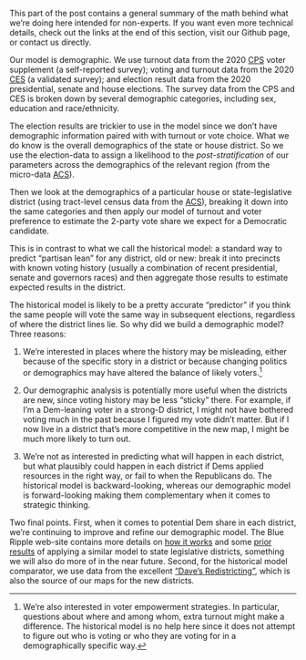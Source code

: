 This part of the post contains a general summary of the math behind what we’re
doing here intended for non-experts. If you want even more technical details,
check out the links at the end of this section,
visit our Github page, or contact us directly.

Our model is demographic.
We use turnout data from the 2020 [CPS][CPS] voter supplement
(a self-reported survey);
voting and turnout data from the 2020 [CES][CES] (a validated survey);
and election result data from the 2020 presidential,
senate and house elections. The survey data from the CPS and CES is
broken down by several demographic categories, including
sex, education and race/ethnicity.

The election results are trickier to use in the model
since we don’t have demographic information paired with
with turnout or vote choice. What we do know is the overall
demographics of the state or house district.
So we use the election-data to assign a likelihood to
the *post-stratification* of our parameters across the demographics
of the relevant region (from the micro-data [ACS][ACS]).

Then we look at the demographics of a particular house or
state-legislative district
(using tract-level census data from the [ACS][ACS]), breaking it down into
the same categories and then apply our model of turnout and voter preference
to estimate the 2-party vote share we expect for a Democratic candidate.

This is in contrast to what we call the historical model: a
standard way to predict “partisan lean” for any district,
old or new: break it into precincts with known voting history
(usually a combination of recent presidential, senate and governors races)
and then aggregate those results to estimate expected results in the district.

The historical model is likely to be a pretty accurate “predictor” if you think
the same people will vote the same way in subsequent elections,
regardless of where the district lines lie. So why did we build a
demographic model? Three reasons:

1.	We’re interested in places where the history may be misleading,
either because of the specific story in a district or because changing
politics or demographics may have altered the balance of likely voters.[^empowerment]

2.	Our demographic analysis is potentially more useful when the districts are new,
since voting history may be less “sticky” there. For example, if I’m a Dem-leaning voter
in a strong-D district, I might not have bothered voting much in the past because I
figured my vote didn’t matter. But if I now live in a district that’s more competitive
in the new map, I might be much more likely to turn out.

3.	We’re not as interested in predicting what will happen in each district,
but what plausibly could happen in each district if Dems applied resources in the
right way, or fail to when the Republicans do.
The historical model is backward-looking, whereas our demographic model is forward-looking
making them complementary when it comes to strategic thinking.

Two final points. First, when it comes to potential Dem share in each district,
we’re continuing to improve and refine our demographic model. The Blue Ripple
web-site contains more details on [how it works][methods] and
some [prior results][VASLModel] of applying a similar model to state legislative
districts, something we will also do more of in the near future.
Second, for the historical model comparator, we use data from the excellent
[“Dave’s Redistricting”][DavesR],
which is also the source of our maps for the new districts.

[^empowerment]:	We’re also interested in voter empowerment strategies. In particular,
questions about where and among whom, extra turnout might make a difference.
The historical model is no help here since it does not attempt to figure out who is voting
or who they are voting for in a demographically specific way.

[^augment]: This matching of election results is actually quite complicated! There are various
ways to do this.  In the literature, this is typically done post-modeling, via an ad-hoc
procedure that tries to make a minimum set of adjustments to the parameters such that the
election results are closely matched.  In our case, we put this into the model itself,
which makes the modeling more time consuming but also provides results which are potentially
more accurate and have more information about uncertainties.

[DavesR]: https://davesredistricting.org/maps#aboutus
[methods]: https://blueripple.github.io/research/StateLeg/VA1/Notes/Model_Details.html
[VASLModel]: https://blueripple.github.io/research/StateLeg/VA1/post.html
[CES]: https://cces.gov.harvard.edu
[CPS]: https://catalog.data.gov/dataset/current-population-survey-voting-and-registration-supplement
[ACS]: https://www.census.gov/programs-surveys/acs/

